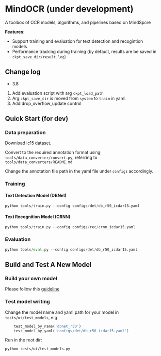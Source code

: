 # MindOCR (under development)
A toolbox of OCR models, algorithms, and pipelines based on MindSpore

**Features:**

- Support training and evaluation for text detection and recogintion models
- Performance tracking during training (by default, results are be saved in `ckpt_save_dir/result.log`)


## Change log

- 3.8
1. Add evaluation script with  arg `ckpt_load_path` 
2. Arg `ckpt_save_dir` is moved from `system` to `train` in yaml.
3. Add drop_overflow_update control


## Quick Start (for dev)

### Data preparation

Download ic15 dataset.

Convert to the required annotation format using `tools/data_converter/convert.py`, referring to `tools/data_converters/README.md`

Change the annotation file path in the yaml file under `configs` accordingly.

### Training 

#### Text Detection Model (DBNet)

``` python
python tools/train.py --config configs/det/db_r50_icdar15.yaml
```

#### Text Recognition Model (CRNN)

``` python
python tools/train.py --config configs/rec/crnn_icdar15.yaml
```

### Evaluation

``` python
python tools/eval.py --config configs/det/db_r50_icdar15.yaml
```



## Build and Test A New Model

### Build your own model
Please follow this [guideline](./mindocr/models/README.md)

### Test model writing

Change the model name and yaml path for your model in `tests/ut/test_models`, e.g.

``` python
    test_model_by_name('dbnet_r50')
    test_model_by_yaml('configs/det/db_r50_icdar15.yaml')
```

Run in the root dir:

``` shell 
python tests/ut/test_models.py
```


